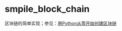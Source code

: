 # smpile_block_chain
区块链的简单实现；参见：[用Python从零开始创建区块链](https://learnblockchain.cn/2017/10/27/build_blockchain_by_python/ "用Python从零开始创建区块链") 
